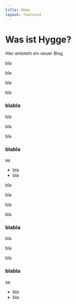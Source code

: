 ```yaml
---
title: Home
layout: featured
---
```


# Was ist Hygge?

Hier entsteht ein neuer Blog

bla


bla

bla

bla

### blabla


bla

bla

bla

### blabla

aa

* bla
* bla


bla


bla

bla

bla

### blabla


bla

bla

bla

### blabla

aa

* bla
* bla

